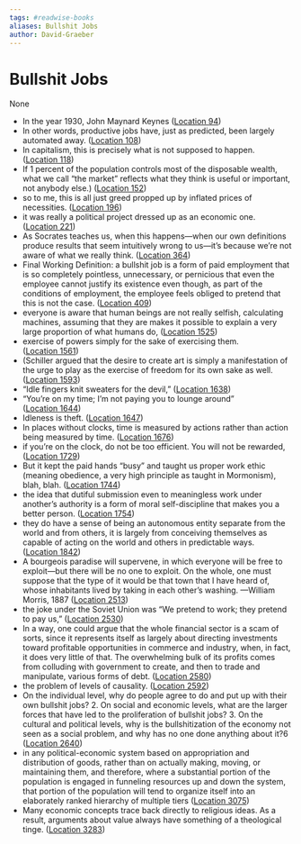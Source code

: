 ```yaml
---
tags: #readwise-books
aliases: Bullshit Jobs
author: David-Graeber
---
```

# Bullshit Jobs

None

- In the year 1930, John Maynard Keynes ([Location 94](https://readwise.io/to_kindle?action=open&asin=B075RWG7YM&location=94))
- In other words, productive jobs have, just as predicted, been largely automated away. ([Location 108](https://readwise.io/to_kindle?action=open&asin=B075RWG7YM&location=108))
- In capitalism, this is precisely what is not supposed to happen. ([Location 118](https://readwise.io/to_kindle?action=open&asin=B075RWG7YM&location=118))
- If 1 percent of the population controls most of the disposable wealth, what we call “the market” reflects what they think is useful or important, not anybody else.) ([Location 152](https://readwise.io/to_kindle?action=open&asin=B075RWG7YM&location=152))
- so to me, this is all just greed propped up by inflated prices of necessities. ([Location 196](https://readwise.io/to_kindle?action=open&asin=B075RWG7YM&location=196))
- it was really a political project dressed up as an economic one. ([Location 221](https://readwise.io/to_kindle?action=open&asin=B075RWG7YM&location=221))
- As Socrates teaches us, when this happens—when our own definitions produce results that seem intuitively wrong to us—it’s because we’re not aware of what we really think. ([Location 364](https://readwise.io/to_kindle?action=open&asin=B075RWG7YM&location=364))
- Final Working Definition: a bullshit job is a form of paid employment that is so completely pointless, unnecessary, or pernicious that even the employee cannot justify its existence even though, as part of the conditions of employment, the employee feels obliged to pretend that this is not the case. ([Location 409](https://readwise.io/to_kindle?action=open&asin=B075RWG7YM&location=409))
- everyone is aware that human beings are not really selfish, calculating machines, assuming that they are makes it possible to explain a very large proportion of what humans do, ([Location 1525](https://readwise.io/to_kindle?action=open&asin=B075RWG7YM&location=1525))
- exercise of powers simply for the sake of exercising them. ([Location 1561](https://readwise.io/to_kindle?action=open&asin=B075RWG7YM&location=1561))
- (Schiller argued that the desire to create art is simply a manifestation of the urge to play as the exercise of freedom for its own sake as well. ([Location 1593](https://readwise.io/to_kindle?action=open&asin=B075RWG7YM&location=1593))
- “Idle fingers knit sweaters for the devil,” ([Location 1638](https://readwise.io/to_kindle?action=open&asin=B075RWG7YM&location=1638))
- “You’re on my time; I’m not paying you to lounge around” ([Location 1644](https://readwise.io/to_kindle?action=open&asin=B075RWG7YM&location=1644))
- Idleness is theft. ([Location 1647](https://readwise.io/to_kindle?action=open&asin=B075RWG7YM&location=1647))
- In places without clocks, time is measured by actions rather than action being measured by time. ([Location 1676](https://readwise.io/to_kindle?action=open&asin=B075RWG7YM&location=1676))
- if you’re on the clock, do not be too efficient. You will not be rewarded, ([Location 1729](https://readwise.io/to_kindle?action=open&asin=B075RWG7YM&location=1729))
- But it kept the paid hands “busy” and taught us proper work ethic (meaning obedience, a very high principle as taught in Mormonism), blah, blah. ([Location 1744](https://readwise.io/to_kindle?action=open&asin=B075RWG7YM&location=1744))
- the idea that dutiful submission even to meaningless work under another’s authority is a form of moral self-discipline that makes you a better person. ([Location 1754](https://readwise.io/to_kindle?action=open&asin=B075RWG7YM&location=1754))
- they do have a sense of being an autonomous entity separate from the world and from others, it is largely from conceiving themselves as capable of acting on the world and others in predictable ways. ([Location 1842](https://readwise.io/to_kindle?action=open&asin=B075RWG7YM&location=1842))
- A bourgeois paradise will supervene, in which everyone will be free to exploit—but there will be no one to exploit. On the whole, one must suppose that the type of it would be that town that I have heard of, whose inhabitants lived by taking in each other’s washing. —William Morris, 1887 ([Location 2513](https://readwise.io/to_kindle?action=open&asin=B075RWG7YM&location=2513))
- the joke under the Soviet Union was “We pretend to work; they pretend to pay us,” ([Location 2530](https://readwise.io/to_kindle?action=open&asin=B075RWG7YM&location=2530))
- In a way, one could argue that the whole financial sector is a scam of sorts, since it represents itself as largely about directing investments toward profitable opportunities in commerce and industry, when, in fact, it does very little of that. The overwhelming bulk of its profits comes from colluding with government to create, and then to trade and manipulate, various forms of debt. ([Location 2580](https://readwise.io/to_kindle?action=open&asin=B075RWG7YM&location=2580))
- the problem of levels of causality. ([Location 2592](https://readwise.io/to_kindle?action=open&asin=B075RWG7YM&location=2592))
- On the individual level, why do people agree to do and put up with their own bullshit jobs? 2. On social and economic levels, what are the larger forces that have led to the proliferation of bullshit jobs? 3. On the cultural and political levels, why is the bullshitization of the economy not seen as a social problem, and why has no one done anything about it?6 ([Location 2640](https://readwise.io/to_kindle?action=open&asin=B075RWG7YM&location=2640))
- in any political-economic system based on appropriation and distribution of goods, rather than on actually making, moving, or maintaining them, and therefore, where a substantial portion of the population is engaged in funneling resources up and down the system, that portion of the population will tend to organize itself into an elaborately ranked hierarchy of multiple tiers ([Location 3075](https://readwise.io/to_kindle?action=open&asin=B075RWG7YM&location=3075))
- Many economic concepts trace back directly to religious ideas. As a result, arguments about value always have something of a theological tinge. ([Location 3283](https://readwise.io/to_kindle?action=open&asin=B075RWG7YM&location=3283))
